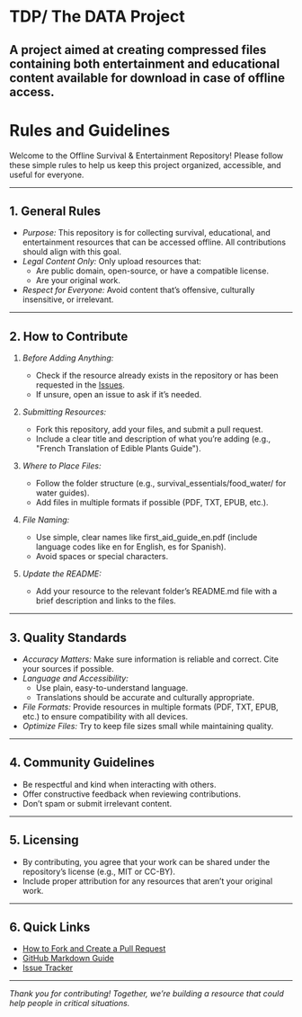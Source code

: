 # TDP/ The DATA Project
A project aimed at creating compressed files containing both entertainment and educational content available for download in case of offline access.
---
# Rules and Guidelines

Welcome to the Offline Survival & Entertainment Repository! Please follow these simple rules to help us keep this project organized, accessible, and useful for everyone.

---

## 1. General Rules
- *Purpose:* This repository is for collecting survival, educational, and entertainment resources that can be accessed offline. All contributions should align with this goal.
- *Legal Content Only:* Only upload resources that:
  - Are public domain, open-source, or have a compatible license.
  - Are your original work.
- *Respect for Everyone:* Avoid content that’s offensive, culturally insensitive, or irrelevant.

---

## 2. How to Contribute
1. *Before Adding Anything:*
   - Check if the resource already exists in the repository or has been requested in the [Issues](https://github.com/username/project-name/issues).
   - If unsure, open an issue to ask if it’s needed.
   
2. *Submitting Resources:*
   - Fork this repository, add your files, and submit a pull request.
   - Include a clear title and description of what you’re adding (e.g., "French Translation of Edible Plants Guide").

3. *Where to Place Files:*
   - Follow the folder structure (e.g., survival_essentials/food_water/ for water guides).
   - Add files in multiple formats if possible (PDF, TXT, EPUB, etc.).

4. *File Naming:*
   - Use simple, clear names like first_aid_guide_en.pdf (include language codes like en for English, es for Spanish).
   - Avoid spaces or special characters.

5. *Update the README:*
   - Add your resource to the relevant folder’s README.md file with a brief description and links to the files.

---

## 3. Quality Standards
- *Accuracy Matters:* Make sure information is reliable and correct. Cite your sources if possible.
- *Language and Accessibility:*
  - Use plain, easy-to-understand language.
  - Translations should be accurate and culturally appropriate.
- *File Formats:* Provide resources in multiple formats (PDF, TXT, EPUB, etc.) to ensure compatibility with all devices.
- *Optimize Files:* Try to keep file sizes small while maintaining quality.

---

## 4. Community Guidelines
- Be respectful and kind when interacting with others.
- Offer constructive feedback when reviewing contributions.
- Don’t spam or submit irrelevant content.

---

## 5. Licensing
- By contributing, you agree that your work can be shared under the repository’s license (e.g., MIT or CC-BY).  
- Include proper attribution for any resources that aren’t your original work.

---

## 6. Quick Links
- [How to Fork and Create a Pull Request](https://docs.github.com/en/get-started/quickstart/fork-a-repo)  
- [GitHub Markdown Guide](https://www.markdownguide.org/basic-syntax/)  
- [Issue Tracker](https://github.com/username/project-name/issues)  

---

*Thank you for contributing! Together, we’re building a resource that could help people in critical situations.*

